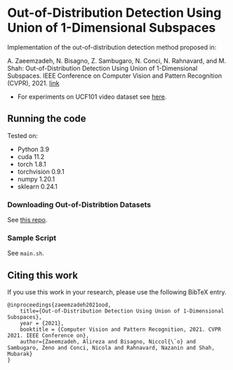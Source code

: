 # Out-of-Distribution Detection Using Union of 1-Dimensional Subspaces
Implementation of the out-of-distribution detection method proposed in: 

A. Zaeemzadeh, N. Bisagno, Z. Sambugaro, N. Conci, N. Rahnavard, and M. Shah: Out-of-Distribution Detection Using Union of 1-Dimensional Subspaces. IEEE Conference on Computer Vision and Pattern Recognition (CVPR), 2021.
[link](https://www.crcv.ucf.edu/wp-content/uploads/2018/11/Out-of-Distribution-Detection-Using-Union-of-1-Dimensional-Subspaces.pdf)


- For experiments on UCF101 video dataset see [here](https://github.com/mmlab-cv/OOD_video).

## Running the code
Tested on:
- Python 3.9
- cuda 11.2
- torch 1.8.1
- torchvision 0.9.1
- numpy 1.20.1
- sklearn 0.24.1

### Downloading  Out-of-Distribtion Datasets
See [this repo](https://github.com/facebookresearch/odin).

### Sample Script
See `main.sh`.

## Citing this work
If you use this work in your research, please use the following BibTeX entry.
```
@inproceedings{zaeemzadeh2021ood,
    title={Out-of-Distribution Detection Using Union of 1-Dimensional Subspaces},
    year = {2021},
    booktitle = {Computer Vision and Pattern Recognition, 2021. CVPR 2021. IEEE Conference on},
    author={Zaeemzadeh, Alireza and Bisagno, Niccol{\`o} and Sambugaro, Zeno and Conci, Nicola and Rahnavard, Nazanin and Shah, Mubarak}
}
```

